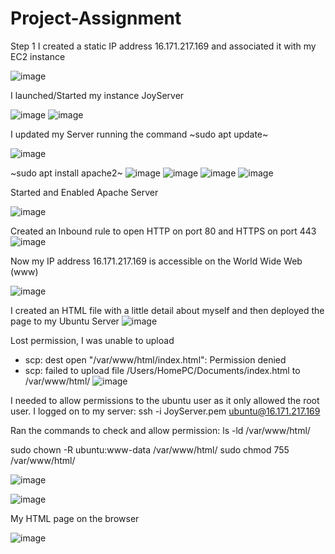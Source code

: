 # Project-Assignment
Step 1
I created a static IP address 16.171.217.169 and associated it with my EC2 instance

![image](https://github.com/user-attachments/assets/5f396329-b88a-430f-8344-9469b4ce44bf)

I launched/Started my instance  JoyServer

![image](https://github.com/user-attachments/assets/624b25a7-8aa5-4734-8944-e1875614a000)
![image](https://github.com/user-attachments/assets/053513f1-1b2f-404b-bc0d-bb556d415925)


I updated my Server running the command ~sudo apt update~

![image](https://github.com/user-attachments/assets/55d16062-f027-4a5d-926c-3a591d8eebb9)

~sudo apt install apache2~
![image](https://github.com/user-attachments/assets/5e7e1633-4c8c-4b7b-b197-aa1662799d20)
![image](https://github.com/user-attachments/assets/c07ee9c1-78e7-4c26-be6d-855b1cac084f)
![image](https://github.com/user-attachments/assets/9cdd03a9-194e-4718-8594-4a8dc3dde6c4)
![image](https://github.com/user-attachments/assets/82787a34-7fa4-474d-8c5f-70cb5f298b31)

Started and Enabled Apache Server

![image](https://github.com/user-attachments/assets/54f1cb83-e814-4475-923f-a9179b4e9669)

Created an Inbound rule to open HTTP on port 80 and HTTPS on port 443
![image](https://github.com/user-attachments/assets/0ea18da4-01e1-402e-88a5-cd265f852e25)

Now my IP address 16.171.217.169 is accessible on the World Wide Web (www)

![image](https://github.com/user-attachments/assets/0e1c1a78-20a8-4f8c-9535-10d3fc8450e1)

I created an HTML file with a little detail about myself and then deployed the page to my Ubuntu Server
![image](https://github.com/user-attachments/assets/d88fe9d7-ce89-42ba-a317-951f7b3db9af)

Lost permission, I was unable to upload 
* scp: dest open "/var/www/html/index.html": Permission denied
* scp: failed to upload file /Users/HomePC/Documents/index.html to /var/www/html/
![image](https://github.com/user-attachments/assets/368d8495-2e65-4bfb-a1de-d2acc797dd3d)

I needed to allow permissions to the ubuntu user as it only allowed the root user.
I logged on to my server: ssh -i JoyServer.pem ubuntu@16.171.217.169

Ran the commands to check and allow permission: ls -ld /var/www/html/
 
sudo chown -R ubuntu:www-data /var/www/html/
sudo chmod 755 /var/www/html/

![image](https://github.com/user-attachments/assets/f8ace3c2-f535-445c-afaa-b88fe8f3df87)

![image](https://github.com/user-attachments/assets/8cc64e1b-ff32-473e-ba4c-fcd3b7eefc95)


My HTML page on the browser

![image](https://github.com/user-attachments/assets/8d32e315-3e0e-457c-b133-37f8348744f3)



















